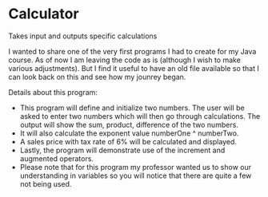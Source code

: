 # Calculator
Takes input and outputs specific calculations

I wanted to share one of the very first programs I had to create for my Java course. As of now I am leaving the code as is (although I wish to make various adjustments). But I find it useful to have an old file available so that I can look back on this and see how my jounrey began. 


Details about this program:
- This program will define and initialize two numbers. The user will be asked to enter two numbers which will then go through calculations. The output will show the sum, product, difference of the two numbers.
- It will also calculate the exponent value numberOne ^ numberTwo.
- A sales price with tax rate of 6% will be calculated and displayed.
- Lastly, the program will demonstrate use of the increment and augmented operators.
- Please note that for this program my professor wanted us to show our understanding in variables so you will notice that there are quite a few not being used. 
